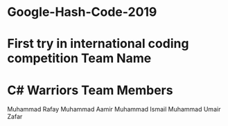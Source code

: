 # Google-Hash-Code-2019
First try in international coding competition
Team Name
==========
C# Warriors
Team Members
============
Muhammad Rafay
Muhammad Aamir
Muhammad Ismail
Muhammad Umair Zafar
